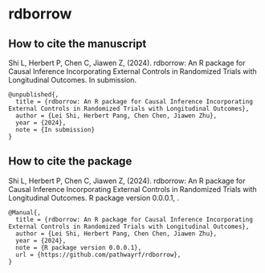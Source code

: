 # rdborrow

## How to cite the manuscript

Shi L, Herbert P, Chen C, Jiawen Z, (2024). rdborrow: An R package for Causal Inference Incorporating External Controls in Randomized Trials with Longitudinal Outcomes. In submission. 

```
@unpublished{,
  title = {rdborrow: An R package for Causal Inference Incorporating External Controls in Randomized Trials with Longitudinal Outcomes},
  author = {Lei Shi, Herbert Pang, Chen Chen, Jiawen Zhu},
  year = {2024},
  note = {In submission}
}
```

## How to cite the package

Shi L, Herbert P, Chen C, Jiawen Z, (2024). rdborrow: An R package for Causal Inference Incorporating External Controls in Randomized Trials with Longitudinal Outcomes. R package version 0.0.0.1, [](https://github.com/pathwayrf/rdborrow/). 

```
@Manual{,
  title = {rdborrow: An R package for Causal Inference Incorporating External Controls in Randomized Trials with Longitudinal Outcomes},
  author = {Lei Shi, Herbert Pang, Chen Chen, Jiawen Zhu},
  year = {2024},
  note = {R package version 0.0.0.1},
  url = {https://github.com/pathwayrf/rdborrow},
}
```
